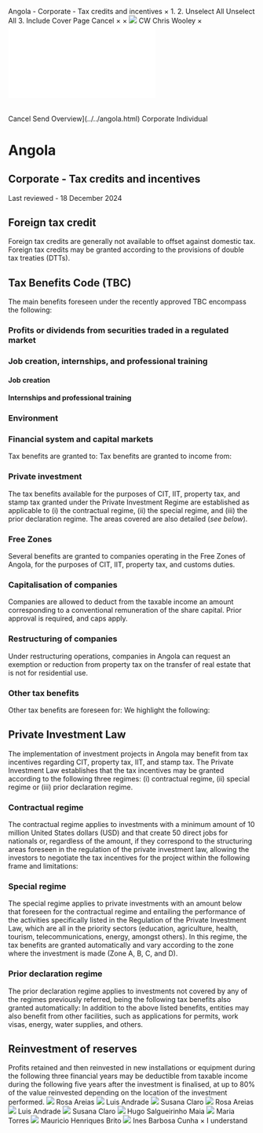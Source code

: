 Angola - Corporate - Tax credits and incentives
×
1.
2.
Unselect All
Unselect All
3.
Include Cover Page
Cancel
×
×
![](../../-/media/world-wide-tax-summaries/attachments/global---chris-wooley.ashx%3Frev=ac5e5f3223b34096b1afc2a6009c7320&revision=ac5e5f32-23b3-4096-b1af-c2a6009c7320&hash=859B7ADC84DC2CBEC9760E9E6EE7DE6D0A8BFCDF)
CW
Chris Wooley
×
![](tax-credits-and-incentives.html)
######
Cancel
Send
Overview](../../angola.html)
Corporate
Individual
# Angola
## Corporate - Tax credits and incentives
Last reviewed - 18 December 2024
## Foreign tax credit
Foreign tax credits are generally not available to offset against domestic tax.
Foreign tax credits may be granted according to the provisions of double tax treaties (DTTs).
## Tax Benefits Code (TBC)
The main benefits foreseen under the recently approved TBC encompass the following:
### Profits or dividends from securities traded in a regulated market
### Job creation, internships, and professional training
#### Job creation
#### Internships and professional training
### Environment
### Financial system and capital markets
Tax benefits are granted to:
Tax benefits are granted to income from:
### Private investment
The tax benefits available for the purposes of CIT, IIT, property tax, and stamp tax granted under the Private Investment Regime are established as applicable to (i) the contractual regime, (ii) the special regime, and (iii) the prior declaration regime. The areas covered are also detailed (*see below*).
### Free Zones
Several benefits are granted to companies operating in the Free Zones of Angola, for the purposes of CIT, IIT, property tax, and customs duties.
### Capitalisation of companies
Companies are allowed to deduct from the taxable income an amount corresponding to a conventional remuneration of the share capital. Prior approval is required, and caps apply.
### Restructuring of companies
Under restructuring operations, companies in Angola can request an exemption or reduction from property tax on the transfer of real estate that is not for residential use.
### Other tax benefits
Other tax benefits are foreseen for:
We highlight the following:
## Private Investment Law
The implementation of investment projects in Angola may benefit from tax incentives regarding CIT, property tax, IIT, and stamp tax.
The Private Investment Law establishes that the tax incentives may be granted according to the following three regimes: (i) contractual regime, (ii) special regime or (iii) prior declaration regime.
### Contractual regime
The contractual regime applies to investments with a minimum amount of 10 million United States dollars (USD) and that create 50 direct jobs for nationals or, regardless of the amount, if they correspond to the structuring areas foreseen in the regulation of the private investment law, allowing the investors to negotiate the tax incentives for the project within the following frame and limitations:
### Special regime
The special regime applies to private investments with an amount below that foreseen for the contractual regime and entailing the performance of the activities specifically listed in the Regulation of the Private Investment Law, which are all in the priority sectors (education, agriculture, health, tourism, telecommunications, energy, amongst others). In this regime, the tax benefits are granted automatically and vary according to the zone where the investment is made (Zone A, B, C, and D).
### Prior declaration regime
The prior declaration regime applies to investments not covered by any of the regimes previously referred, being the following tax benefits also granted automatically:
In addition to the above listed benefits, entities may also benefit from other facilities, such as applications for permits, work visas, energy, water supplies, and others.
## Reinvestment of reserves
Profits retained and then reinvested in new installations or equipment during the following three financial years may be deductible from taxable income during the following five years after the investment is finalised, at up to 80% of the value reinvested depending on the location of the investment performed.
![](../../-/media/world-wide-tax-summaries/attachments/angola---rosa-areias.ashx%3Frev=b678c7f6eaf44f2fa765d773bd6e4e01&revision=b678c7f6-eaf4-4f2f-a765-d773bd6e4e01&hash=939C9E46A42AEFF1B563C7B729B17C76565F0A2F)
Rosa Areias
![](../../-/media/world-wide-tax-summaries/attachments/angola---lus_andrade.ashx%3Frev=d4a834e2472b463188868a462e2b740d&revision=d4a834e2-472b-4631-8886-8a462e2b740d&hash=4C497BF5CE8C442E0946A212F2C8117187465FB4)
Luis Andrade
![](../../-/media/world-wide-tax-summaries/attachments/angola---susana_claro.ashx%3Frev=0b32caabaa4548d7824c4ccd5b1657ae&revision=0b32caab-aa45-48d7-824c-4ccd5b1657ae&hash=199D6359FDC7DFD22EBC4C2B9A8910C8F0463DD7)
Susana Claro
![](../../-/media/world-wide-tax-summaries/attachments/angola---rosa-areias.ashx%3Frev=b678c7f6eaf44f2fa765d773bd6e4e01&revision=b678c7f6-eaf4-4f2f-a765-d773bd6e4e01&hash=939C9E46A42AEFF1B563C7B729B17C76565F0A2F)
Rosa Areias
![](../../-/media/world-wide-tax-summaries/attachments/angola---lus_andrade.ashx%3Frev=d4a834e2472b463188868a462e2b740d&revision=d4a834e2-472b-4631-8886-8a462e2b740d&hash=4C497BF5CE8C442E0946A212F2C8117187465FB4)
Luis Andrade
![](../../-/media/world-wide-tax-summaries/attachments/angola---susana_claro.ashx%3Frev=0b32caabaa4548d7824c4ccd5b1657ae&revision=0b32caab-aa45-48d7-824c-4ccd5b1657ae&hash=199D6359FDC7DFD22EBC4C2B9A8910C8F0463DD7)
Susana Claro
![](../../-/media/world-wide-tax-summaries/attachments/angola---hugo_salgueirinho_maia.ashx%3Frev=bbb7cf62b04447efb7a46994fa326c1e&revision=bbb7cf62-b044-47ef-b7a4-6994fa326c1e&hash=99873DAD06C314527A16DACEAC3D878131244410)
Hugo Salgueirinho Maia
![](../../-/media/world-wide-tax-summaries/attachments/angola---maria-torres.ashx%3Frev=f4b9a6ea3ac24fec8dc384ee4b0f652c&revision=f4b9a6ea-3ac2-4fec-8dc3-84ee4b0f652c&hash=2AFB8710AF368849C00484C6BFFB80425FF9FEDE)
Maria Torres
![](../../-/media/world-wide-tax-summaries/attachments/angola---mauricio_henriques_brito.ashx%3Frev=9cfa5d25e3cb486eac6d2fe9d82e264c&revision=9cfa5d25-e3cb-486e-ac6d-2fe9d82e264c&hash=AB60DBB5C7B8C8B3FB34386F81B05D96406933A2)
Mauricio Henriques Brito
![](../../-/media/world-wide-tax-summaries/angolaines-barbosa-cunhainesjpg20220719112257234.ashx%3Frev=d22ac540a037433fbaa2530af8c77836&revision=d22ac540-a037-433f-baa2-530af8c77836&hash=8B28CD702E4B91002D915D37DEF80E5D91CCA5D6)
Ines Barbosa Cunha
×
I understand